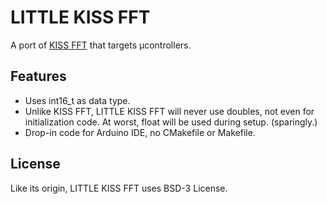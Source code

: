 # LITTLE KISS FFT
A port of [KISS FFT](https://github.com/mborgerding/kissfft) that targets μcontrollers.


## Features

 * Uses int16_t as data type.
 * Unlike KISS FFT, LITTLE KISS FFT will never use doubles, not even for initialization code. At worst, float will be used during setup. (sparingly.)
 * Drop-in code for Arduino IDE, no CMakefile or Makefile.

## License

Like its origin, LITTLE KISS FFT uses BSD-3 License.

